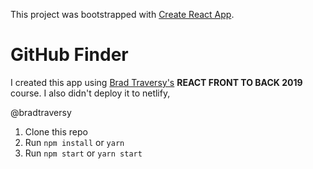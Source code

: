 This project was bootstrapped with [Create React App](https://github.com/facebook/create-react-app).

# GitHub Finder

I created this app using [Brad Traversy's](https://github.com/bradtraversy)  **REACT FRONT TO BACK 2019** course.
I also didn't deploy it to netlify, 

@bradtraversy

1. Clone this repo
2. Run `npm install` or `yarn`
3. Run `npm start` or `yarn start`
